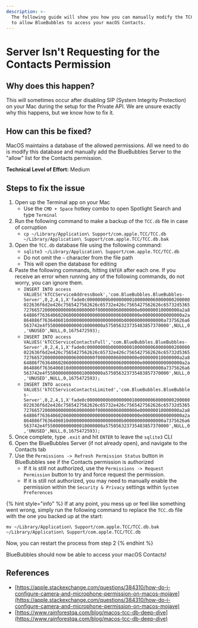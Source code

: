 ```yaml
---
description: >-
  The following guide will show you how you can manually modify the TCC database
  to allow BlueBubbles to access your macOS Contacts.
---
```


# Server Isn't Requesting for the Contacts Permission

## Why does this happen?

This will sometimes occur after disabling SIP (System Integrity Protection) on your Mac during the setup for the Private API. We are unsure exactly why this happens, but we know how to fix it.

## How can this be fixed?&#x20;

MacOS maintains a database of the allowed permissions. All we need to do is modify this database and manually add the BlueBubbles Server to the "allow" list for the Contacts permission.

**Technical Level of Effort:** Medium

## Steps to fix the issue

1. Open up the Terminal app on your Mac
   * Use the `CMD + Space` hotkey combo to open Spotlight Search and type `Terminal`
2. Run the following command to make a backup of the `TCC.db` file in case of corruption
   * `cp ~/Library/Application\ Support/com.apple.TCC/TCC.db ~/Library/Application\ Support/com.apple.TCC/TCC.db.bak`
3. Open the `TCC.db` database file using the following command:
   * `sqlite3 ~/Library/Application\ Support/com.apple.TCC/TCC.db`
   * Do not omit the `~` character from the file path
   * This will open the database for editing
4. Paste the following commands, hitting `ENTER` after each one. If you receive an error when running any of the following commands, do not worry, you can ignore them.
   * `INSERT INTO access VALUES('kTCCServiceAddressBook','com.BlueBubbles.BlueBubbles-Server',0,2,4,1,X'fade0c00000000b000000001000000060000000200000022636f6d2e426c7565427562626c65732e426c7565427562626c65732d5365727665720000000000060000000f000000060000000e000000010000000a2a864886f76364060206000000000000000000060000000e000000000000000a2a864886f7636406010d0000000000000000000b000000000000000a7375626a6563742e4f550000000000010000000a575056323735483857370000',NULL,0,'UNUSED',NULL,0,1675472593);`
   * `INSERT INTO access VALUES('kTCCServiceContactsFull','com.BlueBubbles.BlueBubbles-Server',0,2,4,1,X'fade0c00000000b000000001000000060000000200000022636f6d2e426c7565427562626c65732e426c7565427562626c65732d5365727665720000000000060000000f000000060000000e000000010000000a2a864886f76364060206000000000000000000060000000e000000000000000a2a864886f7636406010d0000000000000000000b000000000000000a7375626a6563742e4f550000000000010000000a575056323735483857370000',NULL,0,'UNUSED',NULL,0,1675472593);`
   * `INSERT INTO access VALUES('kTCCServiceContactsLimited','com.BlueBubbles.BlueBubbles-Server',0,2,4,1,X'fade0c00000000b000000001000000060000000200000022636f6d2e426c7565427562626c65732e426c7565427562626c65732d5365727665720000000000060000000f000000060000000e000000010000000a2a864886f76364060206000000000000000000060000000e000000000000000a2a864886f7636406010d0000000000000000000b000000000000000a7375626a6563742e4f550000000000010000000a575056323735483857370000',NULL,0,'UNUSED',NULL,0,1675472593);`
5. Once complete, type `.exit` and hit `ENTER` to leave the `sqlite3` CLI
6. Open the BlueBubbles Server (if not already open), and navigate to the Contacts tab
7. Use the `Permissions -> Refresh Permission Status` button in BlueBubbles see if the Contacts permission is authorized
   * If it is still not authorized, use the `Permissions -> Request Permission` button to try and force request the permission.
   * If it is still not authorized, you may need to manually enable the permission within the `Security & Privacy` settings within `System Preferences`

{% hint style="info" %}
If at any point, you mess up or feel like something went wrong, simply run the following command to replace the `TCC.db` file with the one you backed up at the start:

`mv ~/Library/Application\ Support/com.apple.TCC/TCC.db.bak ~/Library/Application\ Support/com.apple.TCC/TCC.db`

Now, you can restart the process from step 2
{% endhint %}

BlueBubbles should now be able to access your macOS Contacts!

## References

* [https://apple.stackexchange.com/questions/384310/how-do-i-configure-camera-and-microphone-permission-on-macos-mojave](https://apple.stackexchange.com/questions/384310/how-do-i-configure-camera-and-microphone-permission-on-macos-mojave)
* [https://www.rainforestqa.com/blog/macos-tcc-db-deep-dive](https://www.rainforestqa.com/blog/macos-tcc-db-deep-dive)

##
